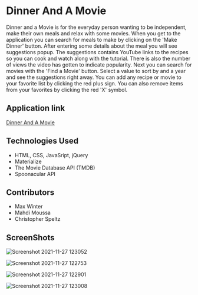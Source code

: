 # Dinner And A Movie
Dinner and a Movie is for the everyday person wanting to be independent, make their own meals and relax with some movies. When you get to the application you can search for meals to make by clicking on the 'Make Dinner' button. After entering some details about the meal you will see suggestions popup. The suggestions contains YouTube links to the recipes so you can cook and watch along with the tutorial. There is also the number of views the video has gotten to indicate popularity. Next you can search for movies with the 'Find  a Movie' button. Select a value to sort by and a year and see the suggestions right away. You can add any recipe or movie to your favorite list by clicking the red plus sign. You can also remove items from your favorites by clicking the red 'X' symbol.

## Application link
[Dinner And A Movie](https://mwin1201.github.io/Project-1-Dinner-and-a-Movie/)

## Technologies Used
* HTML, CSS, JavaSript, jQuery
* Materialize
* The Movie Database API (TMDB)
* Spoonacular API

## Contributors
* Max Winter
* Mahdi Moussa
* Christopher Speltz

## ScreenShots
![Screenshot 2021-11-27 123052](https://user-images.githubusercontent.com/37876358/143711932-74b01970-49ff-4d9a-8d48-e467e2c382a6.jpg)

![Screenshot 2021-11-27 122753](https://user-images.githubusercontent.com/37876358/143709764-e4911d85-a81e-4997-8191-46cd9bb593ec.jpg)

![Screenshot 2021-11-27 122901](https://user-images.githubusercontent.com/37876358/143710473-af1c00f9-1c36-4e7f-8df3-547373dc13c8.jpg)

![Screenshot 2021-11-27 123008](https://user-images.githubusercontent.com/37876358/143711364-8b84bb90-5370-4156-b66e-7200114b8781.jpg)
